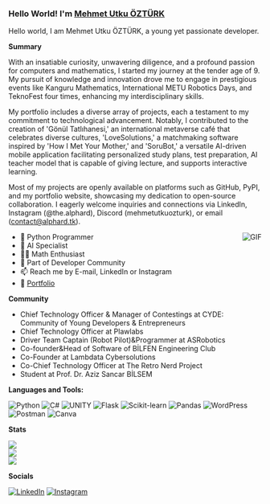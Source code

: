 ### Hello World! I'm [Mehmet Utku ÖZTÜRK](https://alphard.tk)

Hello world, I am Mehmet Utku ÖZTÜRK, a young yet passionate developer.

**Summary**

With an insatiable curiosity, unwavering diligence, and a profound passion for computers and mathematics, I started my journey at the tender age of 9. My pursuit of knowledge and innovation drove me to engage in prestigious events like Kanguru Mathematics, International METU Robotics Days, and TeknoFest four times, enhancing my interdisciplinary skills.

My portfolio includes a diverse array of projects, each a testament to my commitment to technological advancement. Notably, I contributed to the creation of 'Gönül Tatlıhanesi,' an international metaverse café that celebrates diverse cultures, 'LoveSolutions,' a matchmaking software inspired by 'How I Met Your Mother,' and 'SoruBot,' a versatile AI-driven mobile application facilitating personalized study plans, test preparation, AI teacher model that is capable of giving lecture, and supports interactive learning.

Most of my projects are openly available on platforms such as GitHub, PyPI, and my portfolio website, showcasing my dedication to open-source collaboration. I eagerly welcome inquiries and connections via LinkedIn, Instagram (@the.alphard), Discord (mehmetutkuozturk), or email (contact@alphard.tk).

<img align="right" alt="GIF" src="https://media.giphy.com/media/3oKIPnAiaMCws8nOsE/giphy.gif" />

- 🐍 Python Programmer
- 🤖 AI Specialist
- 🧑‍🏫 Math Enthusiast
- 👯 Part of Developer Community
- 📫 Reach me by E-mail, LinkedIn or Instagram
- 📝 [Portfolio](https://alphard.tk)



**Community**
- Chief Technology Officer & Manager of Contestings at CYDE: Community of Young Developers & Entrepreneurs
- Chief Technology Officer at Plawlabs
- Driver Team Captain (Robot Pilot)&Programmer at ASRobotics
- Co-founder&Head of Software of BİLFEN Engineering Club
- Co-Founder at Lambdata Cybersolutions 
- Co-Chief Technology Officer at The Retro Nerd Project 
- Student at Prof. Dr. Aziz Sancar BİLSEM

**Languages and Tools:**

![Python](https://img.shields.io/badge/python-3670A0?style=for-the-badge&logo=python&logoColor=ffdd54)
![C#](https://img.shields.io/badge/c%23-%23239120.svg?style=for-the-badge&logo=c-sharp&logoColor=white)
![UNITY](https://img.shields.io/badge/Unity-%2320232a.svg?style=for-the-badge&logo=unity&logoColor=white)
![Flask](https://img.shields.io/badge/flask-%23000.svg?style=for-the-badge&logo=flask&logoColor=white)
![Scikit-learn](https://img.shields.io/badge/scikit--learn-%23F7931E.svg?style=for-the-badge&logo=scikit-learn&logoColor=white)
![Pandas](https://img.shields.io/badge/pandas-%23150458.svg?style=for-the-badge&logo=pandas&logoColor=white)
![WordPress](https://img.shields.io/badge/WordPress-%23117AC9.svg?style=for-the-badge&logo=WordPress&logoColor=white)
![Postman](https://img.shields.io/badge/Postman-FF6C37?style=for-the-badge&logo=postman&logoColor=white)
![Canva](https://img.shields.io/badge/Canva-%2300C4CC.svg?style=for-the-badge&logo=Canva&logoColor=white)

**Stats**

![](https://github-readme-stats.vercel.app/api?username=thealphard&theme=gruvbox&hide_border=false&include_all_commits=true&count_private=true)<br/>
![](https://github-readme-streak-stats.herokuapp.com/?user=thealphard&theme=gruvbox&hide_border=false)<br/>
![](https://github-readme-stats.vercel.app/api/top-langs/?username=thealphard&theme=gruvbox&hide_border=false&include_all_commits=true&count_private=true&layout=compact)

**Socials**

[![LinkedIn](https://img.shields.io/badge/LinkedIn-%230077B5.svg?logo=linkedin&logoColor=white)](https://linkedin.com/in/mutkuoz) [![Instagram](https://img.shields.io/badge/Instagram-%23E4405F.svg?logo=Instagram&logoColor=white)](https://instagram.com/the.alphard)


